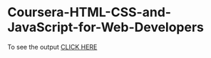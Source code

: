 # Coursera-HTML-CSS-and-JavaScript-for-Web-Developers
 To see the output [CLICK HERE](file:///C:/Users/totek/AppData/Local/Temp/Temp3_Coursera-HTML-CSS-and-JavaScript-for-Web-Developers-main.zip/Coursera-HTML-CSS-and-JavaScript-for-Web-Developers-main/index.html)
